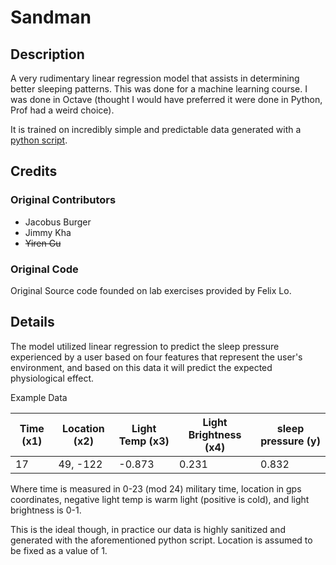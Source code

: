 # Sandman

## Description

A very rudimentary linear regression model that assists in determining better sleeping patterns. This was done for a machine learning course. I was done in Octave (thought I would have preferred it were done in Python, Prof had a weird choice).

It is trained on incredibly simple and predictable data generated with a [python script](util/dataGenerator.py).

## Credits

### Original Contributors
* Jacobus Burger
* Jimmy Kha
* ~~Yiren Gu~~

### Original Code

Original Source code founded on lab exercises provided by Felix Lo.

## Details

The model utilized linear regression to predict the sleep pressure experienced by a user based on four features that represent the user's environment, and based on this data it will predict the expected physiological effect.

Example Data

| Time (x1) | Location (x2) | Light Temp (x3) | Light Brightness (x4) | sleep pressure (y) |
|------|----------|------------|------------------|--------------------|
| 17 | 49, -122 | -0.873 | 0.231 | 0.832 |

Where time is measured in 0-23 (mod 24) military time, location in gps coordinates, negative light temp is warm light (positive is cold), and light brightness is 0-1.

This is the ideal though, in practice our data is highly sanitized and generated with the aforementioned python script. Location is assumed to be fixed as a value of 1.

